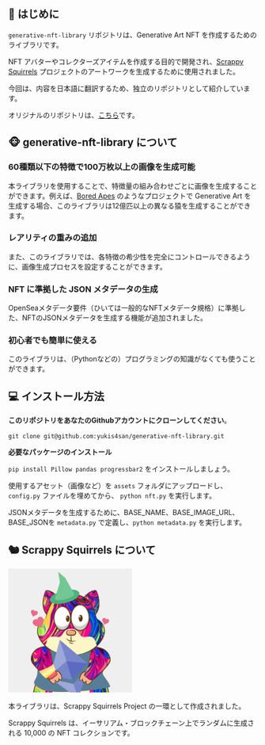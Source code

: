 👋 はじめに
---

`generative-nft-library` リポジトリは、Generative Art NFT を作成するためのライブラリです。

NFT アバターやコレクターズアイテムを作成する目的で開発され、[Scrappy Squirrels](https://www.scrappysquirrels.co/) プロジェクトのアートワークを生成するために使用されました。

今回は、内容を日本語に翻訳するため、独立のリポジトリとして紹介しています。

オリジナルのリポジトリは、[こちら](https://github.com/rounakbanik/generative-art-nft)です。

🐵 generative-nft-library について
-------
### 60種類以下の特徴で100万枚以上の画像を生成可能

本ライブラリを使用することで、特徴量の組み合わせごとに画像を生成することができます。例えば、[Bored Apes](https://boredapeyachtclub.com/#/home) のようなプロジェクトで Generative Art を生成する場合、このライブラリは12億匹以上の異なる猿を生成することができます。

### レアリティの重みの追加

また、このライブラリでは、各特徴の希少性を完全にコントロールできるように、画像生成プロセスを設定することができます。

### NFT に準拠した JSON メタデータの生成
OpenSeaメタデータ要件（ひいては一般的なNFTメタデータ規格）に準拠した、NFTのJSONメタデータを生成する機能が追加されました。

### 初心者でも簡単に使える
このライブラリは、（Pythonなどの）プログラミングの知識がなくても使うことができます。

💻 インストール方法
----

**このリポジトリをあなたのGithubアカウントにクローンしてください**。

```
git clone git@github.com:yukis4san/generative-nft-library.git
```

**必要なパッケージのインストール**

`pip install Pillow pandas progressbar2` をインストールしましょう。

使用するアセット（画像など）を `assets` フォルダにアップロードし、 `config.py` ファイルを埋めてから、 `python nft.py` を実行します。

JSONメタデータを生成するために、BASE_NAME、BASE_IMAGE_URL、BASE_JSONを `metadata.py` で定義し、`python metadata.py` を実行します。


🐿 Scrappy Squirrels について
----

<img src='squirrels.gif' height="250" width="250" />

本ライブラリは、Scrappy Squirrels Project の一環として作成されました。

Scrappy Squirrels は、イーサリアム・ブロックチェーン上でランダムに生成される 10,000 の NFT コレクションです。
